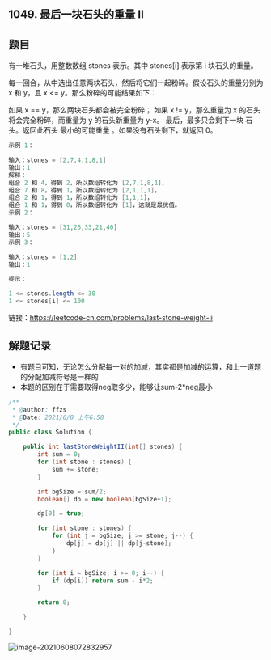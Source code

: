 ## 1049. 最后一块石头的重量 II

## 题目

有一堆石头，用整数数组 stones 表示。其中 stones[i] 表示第 i 块石头的重量。

每一回合，从中选出任意两块石头，然后将它们一起粉碎。假设石头的重量分别为 x 和 y，且 x <= y。那么粉碎的可能结果如下：

如果 x == y，那么两块石头都会被完全粉碎；
如果 x != y，那么重量为 x 的石头将会完全粉碎，而重量为 y 的石头新重量为 y-x。
最后，最多只会剩下一块 石头。返回此石头 最小的可能重量 。如果没有石头剩下，就返回 0。

```java
示例 1：

输入：stones = [2,7,4,1,8,1]
输出：1
解释：
组合 2 和 4，得到 2，所以数组转化为 [2,7,1,8,1]，
组合 7 和 8，得到 1，所以数组转化为 [2,1,1,1]，
组合 2 和 1，得到 1，所以数组转化为 [1,1,1]，
组合 1 和 1，得到 0，所以数组转化为 [1]，这就是最优值。
示例 2：

输入：stones = [31,26,33,21,40]
输出：5
示例 3：

输入：stones = [1,2]
输出：1
```

```java
提示：

1 <= stones.length <= 30
1 <= stones[i] <= 100
```


链接：https://leetcode-cn.com/problems/last-stone-weight-ii

## 解题记录

+ 有题目可知，无论怎么分配每一对的加减，其实都是加减的运算，和上一道题的分配加减符号是一样的
+ 本题的区别在于需要取得neg取多少，能够让sum-2*neg最小



```java
/**
 * @author: ffzs
 * @Date: 2021/6/8 上午6:58
 */
public class Solution {

    public int lastStoneWeightII(int[] stones) {
        int sum = 0;
        for (int stone : stones) {
            sum += stone;
        }

        int bgSize = sum/2;
        boolean[] dp = new boolean[bgSize+1];

        dp[0] = true;

        for (int stone : stones) {
            for (int j = bgSize; j >= stone; j--) {
                dp[j] = dp[j] || dp[j-stone];
            }
        }

        for (int i = bgSize; i >= 0; i--) {
            if (dp[i]) return sum - i*2;
        }

        return 0;

    }

}
```

![image-20210608072832957](https://gitee.com/ffzs/picture_go/raw/master/img/image-20210608072832957.png)